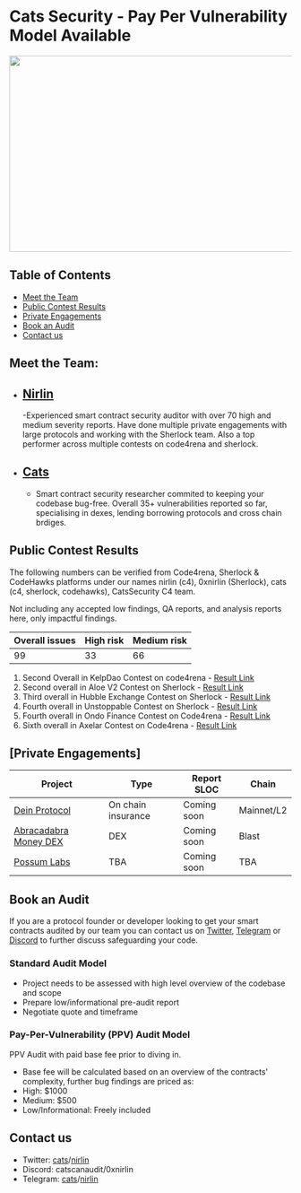 # Cats Security - Pay Per Vulnerability Model Available 
<p align="center">
  <img width="700" height="350" src="https://github.com/catssecurity/audit/assets/162015731/859b67a4-a08d-4efa-b5da-78d32b5ce0d0">
</p>

## Table of Contents
- [Meet the Team](#meet-the-team)
- [Public Contest Results](#public-contest-results)
- [Private Engagements](#private-engagements)
- [Book an Audit](#book-an-audit)
- [Contact us](#contact-us)

## Meet the Team:

- ## [Nirlin](https:twitter.com/0xnirlin)
  -Experienced smart contract security auditor with over 70 high and medium severity reports. Have done multiple private engagements with large protocols and working with the Sherlock team. Also a top performer across multiple contests on code4rena and sherlock.
  
- ## [Cats](https://twitter.com/catscanaudit)
  - Smart contract security researcher commited to keeping your codebase bug-free. Overall 35+ vulnerabilities reported so far, specialising in dexes, lending borrowing protocols and cross chain brdiges. 

## Public Contest Results
The following numbers can be verified from Code4rena, Sherlock & CodeHawks platforms under our names nirlin (c4), 0xnirlin (Sherlock), cats (c4, sherlock, codehawks), CatsSecurity C4 team.

Not including any accepted low findings, QA reports, and analysis reports here, only impactful findings.

| Overall issues | High risk | Medium risk |
| ---------------| ----------| ------------|
| 99             | 33        |   66        |

1.  Second Overall in KelpDao Contest on code4rena - [Result Link](https://discord.com/channels/810916927919620096/1171865604114882600/1183066714838147102)
2.  Second overall in Aloe V2 Contest on Sherlock - [Result Link](https://discord.com/channels/812037309376495636/1150807984893591643/1169679544484114494)
3.  Third overall in Hubble Exchange Contest on Sherlock - [Result Link](https://discord.com/channels/812037309376495636/1121092175216787507/1137761593137049641)
4.  Fourth overall in Unstoppable Contest on Sherlock - [Result Link](https://discord.com/channels/812037309376495636/1123628892536717472/1137765358447632496)
5.  Fourth overall in Ondo Finance Contest on Code4rena - [Result Link](https://code4rena.com/audits/2023-09-ondo-finance#top)
6.  Sixth overall in Axelar Contest on Code4rena - [Result Link](https://code4rena.com/audits/2023-07-axelar-network#top)

## [Private Engagements]

| Project                                             | Type                | Report SLOC | Chain                         |
|-----------------------------------------------------|---------------------|-------------|-------------------------------|
| [Dein Protocol](https://docs.dein.di)               | On chain insurance  | Coming soon | Mainnet/L2                    |
| [Abracadabra Money DEX](https://abracadabra.money/) | DEX                 | Coming soon | Blast                         |
| [Possum Labs](https://www.possumlabs.io/)           | TBA                 | Coming soon | TBA                           |

## Book an Audit
If you are a protocol founder or developer looking to get your smart contracts audited by our team you can contact us on [Twitter](#contact-us), [Telegram](#contact-us) or [Discord](#contact-us) to further discuss safeguarding your code.

### Standard Audit Model
- Project needs to be assessed with high level overview of the codebase and scope
- Prepare low/informational pre-audit report
- Negotiate quote and timeframe
### Pay-Per-Vulnerability (PPV) Audit Model
PPV Audit with paid base fee prior to diving in.
- Base fee will be calculated based on an overview of the contracts' complexity, further bug findings are priced as:
 - High: $1000
 - Medium: $500
 - Low/Informational: Freely included
## Contact us
- Twitter: [cats](https://twitter.com/catscanaudit)/[nirlin](https://twitter.com/0xnirlin)
- Discord: catscanaudit/0xnirlin
- Telegram: [cats](https://t.me/catscanaudit)/[nirlin](https://t.me/NirlinSecurity)
